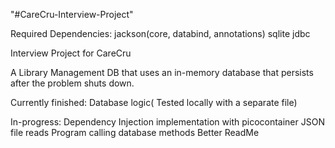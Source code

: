 "#CareCru-Interview-Project" 

Required Dependencies:
jackson(core, databind, annotations)
sqlite jdbc

Interview Project for CareCru

A Library Management DB that uses an in-memory database that persists after the problem shuts down.

Currently finished:
Database logic( Tested locally with a separate file)

In-progress:
Dependency Injection implementation with picocontainer
JSON file reads
Program calling database methods
Better ReadMe

